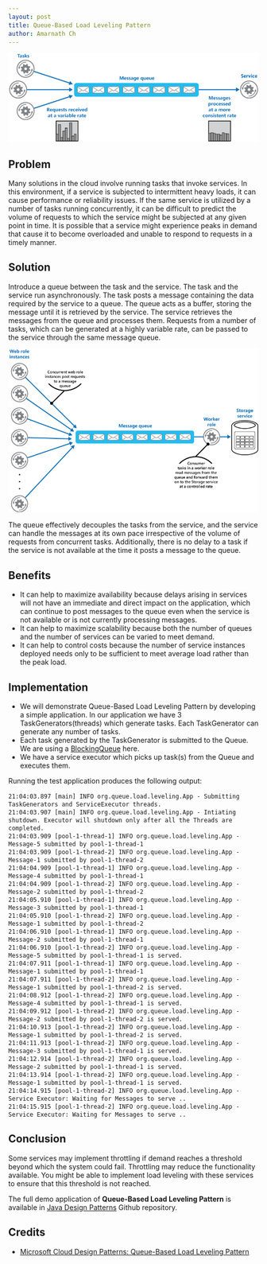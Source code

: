 ```yaml
---
layout: post
title: Queue-Based Load Leveling Pattern
author: Amarnath Ch
---
```


![Queue-Based Load Leveling Pattern](Queue-load-level-pattern.png)

## Problem
Many solutions in the cloud involve running tasks that invoke services. In this environment, if a service is subjected to intermittent heavy loads, it can cause performance or reliability issues. If the same service is utilized by a number of tasks running concurrently, it can be difficult to predict the volume of requests to which the service might be subjected at any given point in time. It is possible that a service might experience peaks in demand that cause it to become overloaded and unable to respond to requests in a timely manner.

## Solution
Introduce a queue between the task and the service. The task and the service run asynchronously. The task posts a message containing the data required by the service to a queue. The queue acts as a buffer, storing the message until it is retrieved by the service. The service retrieves the messages from the queue and processes them. Requests from a number of tasks, which can be generated at a highly variable rate, can be passed to the service through the same message queue.

![Using a queue and a worker role to level the load between instances of the web role and the service](Queue-load-level-scenario.png)

The queue effectively decouples the tasks from the service, and the service can handle the messages at its own pace irrespective of the volume of requests from concurrent tasks. Additionally, there is no delay to a task if the service is not available at the time it posts a message to the queue.

## Benefits
* It can help to maximize availability because delays arising in services will not have an immediate and direct impact on the application, which can continue to post messages to the queue even when the service is not available or is not currently processing messages.
* It can help to maximize scalability because both the number of queues and the number of services can be varied to meet demand.
* It can help to control costs because the number of service instances deployed needs only to be sufficient to meet average 
load rather than the peak load.

## Implementation
* We will demonstrate Queue-Based Load Leveling Pattern by developing a simple application. In our application we have 
3 TaskGenerators(threads) which generate tasks. Each TaskGenerator can generate any number of tasks.
* Each task generated by the TaskGenerator is submitted to the Queue. We are using a [BlockingQueue](https://docs.oracle.com/javase/7/docs/api/java/util/concurrent/BlockingQueue.html) here.
* We have a service executor which picks up task(s) from the Queue and executes them.

Running the test application produces the following output:
```
21:04:03.897 [main] INFO org.queue.load.leveling.App - Submitting TaskGenerators and ServiceExecutor threads.
21:04:03.907 [main] INFO org.queue.load.leveling.App - Intiating shutdown. Executor will shutdown only after all the Threads are completed.
21:04:03.909 [pool-1-thread-1] INFO org.queue.load.leveling.App - Message-5 submitted by pool-1-thread-1
21:04:03.909 [pool-1-thread-2] INFO org.queue.load.leveling.App - Message-1 submitted by pool-1-thread-2
21:04:04.909 [pool-1-thread-1] INFO org.queue.load.leveling.App - Message-4 submitted by pool-1-thread-1
21:04:04.909 [pool-1-thread-2] INFO org.queue.load.leveling.App - Message-2 submitted by pool-1-thread-2
21:04:05.910 [pool-1-thread-1] INFO org.queue.load.leveling.App - Message-3 submitted by pool-1-thread-1
21:04:05.910 [pool-1-thread-2] INFO org.queue.load.leveling.App - Message-1 submitted by pool-1-thread-2
21:04:06.910 [pool-1-thread-1] INFO org.queue.load.leveling.App - Message-2 submitted by pool-1-thread-1
21:04:06.910 [pool-1-thread-2] INFO org.queue.load.leveling.App - Message-5 submitted by pool-1-thread-1 is served.
21:04:07.911 [pool-1-thread-1] INFO org.queue.load.leveling.App - Message-1 submitted by pool-1-thread-1
21:04:07.911 [pool-1-thread-2] INFO org.queue.load.leveling.App - Message-1 submitted by pool-1-thread-2 is served.
21:04:08.912 [pool-1-thread-2] INFO org.queue.load.leveling.App - Message-4 submitted by pool-1-thread-1 is served.
21:04:09.912 [pool-1-thread-2] INFO org.queue.load.leveling.App - Message-2 submitted by pool-1-thread-2 is served.
21:04:10.913 [pool-1-thread-2] INFO org.queue.load.leveling.App - Message-1 submitted by pool-1-thread-2 is served.
21:04:11.913 [pool-1-thread-2] INFO org.queue.load.leveling.App - Message-3 submitted by pool-1-thread-1 is served.
21:04:12.914 [pool-1-thread-2] INFO org.queue.load.leveling.App - Message-2 submitted by pool-1-thread-1 is served.
21:04:13.914 [pool-1-thread-2] INFO org.queue.load.leveling.App - Message-1 submitted by pool-1-thread-1 is served.
21:04:14.915 [pool-1-thread-2] INFO org.queue.load.leveling.App - Service Executor: Waiting for Messages to serve .. 
21:04:15.915 [pool-1-thread-2] INFO org.queue.load.leveling.App - Service Executor: Waiting for Messages to serve ..
```

## Conclusion
Some services may implement throttling if demand reaches a threshold beyond which the system could fail. Throttling may reduce the functionality available. You might be able to implement load leveling with these services to ensure that this threshold is not reached.

The full demo application of **Queue-Based Load Leveling Pattern** is available in [Java Design Patterns](https://github.com/iluwatar/java-design-patterns/tree/master/queue-load-leveling) Github repository.

## Credits
* [Microsoft Cloud Design Patterns: Queue-Based Load Leveling Pattern](https://msdn.microsoft.com/en-us/library/dn589783.aspx)
